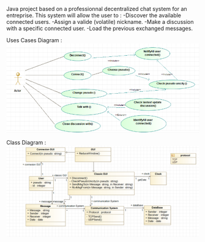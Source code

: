Java project based on a professionnal decentralized chat system for an entreprise.
This system will allow the user to :
  -Discover the available connected users.
  -Assign a valide (volatile) nickname.
  -Make a discussion with a specific connected user.
  -Load the previous exchanged messages.

Uses Cases Diagram :
![alt text](https://github.com/A-Djihadi/chatting_project/blob/master/chatting_project/pdla_chatting_project/pdla_uses_cases_diagram.png?raw=true "Diagram")


Class Diagram :
![alt text](https://github.com/A-Djihadi/chatting_project/blob/master/chatting_project/pdla_chatting_project/pdla_class_diagram.png?raw=true "Diagram")
